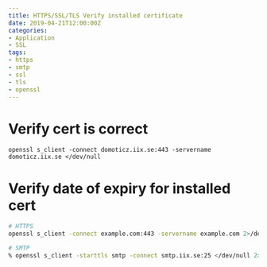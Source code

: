 ```yaml
---
title: HTTPS/SSL/TLS Verify installed certificate
date: 2019-04-21T12:00:00Z
categories:
- Application
- SSL
tags:
- https
- smtp
- ssl
- tls
- openssl
---
```

# Verify cert is correct
`openssl s_client -connect domoticz.iix.se:443 -servername domoticz.iix.se </dev/null`

# Verify date of expiry for installed cert
```bash
# HTTPS
openssl s_client -connect example.com:443 -servername example.com 2>/dev/null </dev/null | openssl x509 -noout -dates

# SMTP
% openssl s_client -starttls smtp -connect smtp.iix.se:25 </dev/null 2>/dev/null | openssl x509 -noout -dates                                                                                  
```
